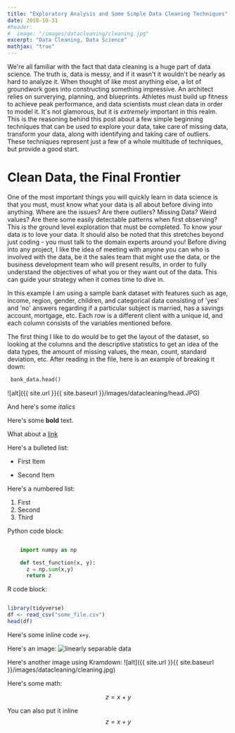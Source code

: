 ```yaml
---
title: "Exploratory Analysis and Some Simple Data Cleaning Techniques"
date: 2018-10-31
#header:
#  image: "/images/datacleaning/cleaning.jpg"
excerpt: "Data Cleaning, Data Science"
mathjax: "true"
---
```


We're all familiar with the fact that data cleaning is a huge part of data science. 
The truth is, data is messy, and if it wasn't it wouldn't be nearly as hard 
to analyze it. When thought of like most anything else, a lot of groundwork goes 
into constructing something impressive. An architect relies on surverying, planning, 
and blueprints. Athletes must build up fitness to achieve peak performance, and data 
scientists must clean data in order to model it. It's not glamorous, but it is *extremely* 
important in this realm. This is the reasoning behind this post about a few simple
beginning techniques that can be used to explore your data, take care of missing data, 
transform your data, along with identifying and taking care of outliers. These techniques 
represent just a few of a whole multitude of techniques, but provide a good start. 

# Clean Data, the Final Frontier

One of the most important things you will quickly learn in data science is that you must,
must know what your data is all about before diving into anything. Where are the issues?
Are there outliers? Missing Data? Weird values? Are there some easily detectable patterns 
when first observing? This is the ground level exploration that must be completed. To know
your data is to love your data. It should also be noted that 
this stretches beyond just coding - you must talk to the domain experts around you! Before diving 
into any project, I like the idea of meeting with anyone you can who is involved with the data,
be it the sales team that might use the data, or the business development team who will present results, 
in order to fully understand the objectives of what you or they want out of the data. This 
can guide your strategy when it comes time to dive in. 

In this example I am using a sample bank dataset with features such as age, income, region, gender, 
children, and categorical data consisting of 'yes' and 'no' answers regarding if a particular 
subject is married, has a savings account, mortgage, etc. Each row is a different client with 
a unique id, and each column consists of the variables mentioned before. 

The first thing I like to do would be to get the layout of the dataset, so looking at the columns and the
descriptive statistics to get an idea of the data types, the amount of missing values, the mean, count, 
standard deviation, etc. After reading in the file, here is an example of breaking it down:

```python
 bank_data.head()
```
![alt]({{ site.url }}{{ site.baseurl }}/images/datacleaning/head.JPG)

 


And here's some *italics*

Here's some **bold** text.

What about a [link](https://github.com/jamesjcooper)

Here's a bulleted list:
* First Item
- Second Item

Here's a numbered list:
1. First
2. Second
3. Third

Python code block:
```python

    import numpy as np

    def test_function(x, y):
      z = np.sum(x,y)
      return z
```
R code block:
```r

library(tidyverse)
df <- read_csv("some_file.csv")
head(df)

```

Here's some inline code `x+y`.

Here's an image:
<img src="{{ site.url }}{{ site.baseurl }}/images/datacleaning/cleaning.jpg" alt="linearly separable data">

Here's another image using Kramdown:
![alt]({{ site.url }}{{ site.baseurl }}/images/datacleaning/cleaning.jpg)

Here's some math:

$$z=x+y$$

You can also put it inline $$z=x+y$$